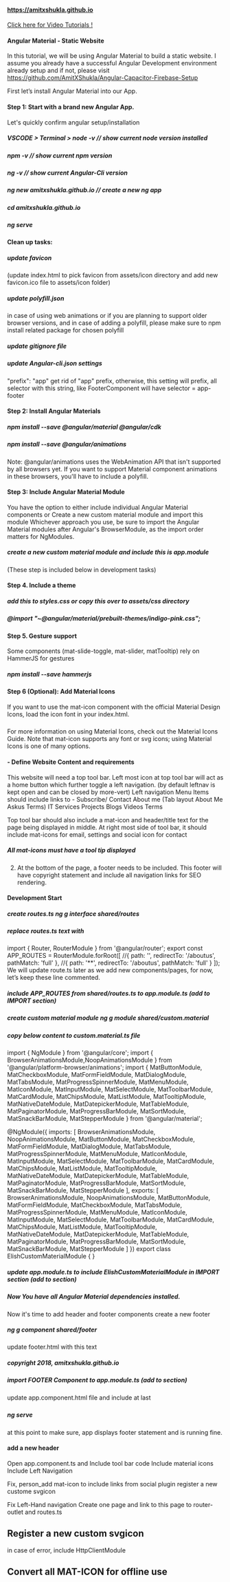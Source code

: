 #### https://amitxshukla.github.io

[Click here for Video Tutorials !](https://www.youtube.com/watch?v=Tua9Cbw_YgU&list=PLp0TENYyY8lF1I4EgKLcwRvxy820BgWpd)

#### Angular Material - Static Website
In this tutorial, we will be using Angular Material to build a static website.
I assume you already have a successful Angular Development environment already setup and 
if not, please visit https://github.com/AmitXShukla/Angular-Capacitor-Firebase-Setup

First let’s install Angular Material into our App.

#### Step 1: Start with a brand new Angular App.
Let's quickly confirm angular setup/installation
##### VSCODE > Terminal > node -v  // show current node version installed
##### npm -v // show current npm version
##### ng -v // show current Angular-Cli version
##### ng new amitxshukla.github.io // create a new ng app
##### cd amitxshukla.github.io
##### ng serve

#### Clean up tasks:
##### update favicon
(update index.html to pick favicon from assets/icon directory and add new favicon.ico file to assets/icon folder)
##### update polyfill.json 
in case of using web animations or if you are planning to support older browser versions,
and in case of adding a polyfill, please make sure to npm install related package for chosen polyfill
##### update gitignore file
##### update Angular-cli.json settings 
"prefix": "app" get rid of "app" prefix, otherwise, this setting will prefix, all selector with this string, like FooterComponent will have selector = app-footer

#### Step 2: Install Angular Materials
##### npm install --save @angular/material @angular/cdk
##### npm install --save @angular/animations
Note: @angular/animations uses the WebAnimation API that isn't supported by all browsers yet. If you want to support Material component animations in these browsers, you'll have to include a polyfill.

#### Step 3: Include Angular Material Module
You have the option to either include individual Angular Material components or
Create a new custom material module and import this module
Whichever approach you use, be sure to import the Angular Material modules after Angular's BrowserModule, as the import order matters for NgModules.

##### create a new custom material module and include this is app.module
(These step is included below in development tasks)

#### Step 4. Include a theme
##### add this to styles.css or copy this over to assets/css directory
##### @import "~@angular/material/prebuilt-themes/indigo-pink.css";

#### Step 5. Gesture support
Some components (mat-slide-toggle, mat-slider, matTooltip) rely on HammerJS for gestures

##### npm install --save hammerjs

#### Step 6 (Optional): Add Material Icons
If you want to use the mat-icon component with the official Material Design Icons, load the icon font in your index.html.
##### <link href="https://fonts.googleapis.com/icon?family=Material+Icons" rel="stylesheet">
For more information on using Material Icons, check out the Material Icons Guide.
Note that mat-icon supports any font or svg icons; using Material Icons is one of many options.

#### - Define Website Content and requirements
This website will need a top tool bar.
Left most icon at top tool bar will act as a home button which further toggle a left navigation.
(by default leftnav is kept open and can be closed by more-vert)
Left navigation Menu Items should include links to -
    Subscribe/ Contact
    About me    (Tab layout   About Me    Askus Terms)
    IT Services
    Projects
    Blogs
    Videos
    Terms

Top tool bar should also include a mat-icon and header/title text for the page being displayed in middle.
At right most side of tool bar, it should include mat-icons for email, settings and social icon for contact
##### All mat-icons must have a tool tip displayed

2. At the bottom of the page, a footer needs to be included.
This footer will have copyright statement and include all navigation links for SEO rendering.

#### Development Start
##### create routes.ts  ng g interface shared/routes
##### replace routes.ts text with 
import { Router, RouterModule } from '@angular/router';
export const APP_ROUTES = RouterModule.forRoot([
    //{ path: '', redirectTo: '/aboutus', pathMatch: 'full' },
    //{ path: '**', redirectTo: '/aboutus', pathMatch: 'full' }
]);
We will update route.ts later as we add new components/pages, for now, let’s keep these line commented.

##### include APP_ROUTES from shared/routes.ts to app.module.ts  (add to IMPORT section)

##### create custom material module    ng g module shared/custom.material
##### copy below content to custom.material.ts file

import { NgModule } from '@angular/core';
import { BrowserAnimationsModule,NoopAnimationsModule } from '@angular/platform-browser/animations';
import { 
        MatButtonModule,
        MatCheckboxModule,
        MatFormFieldModule,
        MatDialogModule,
        MatTabsModule,
        MatProgressSpinnerModule,
        MatMenuModule,
        MatIconModule,
        MatInputModule,
        MatSelectModule,
        MatToolbarModule,
        MatCardModule,
        MatChipsModule,
        MatListModule,
        MatTooltipModule,
        MatNativeDateModule,
        MatDatepickerModule,
        MatTableModule,
        MatPaginatorModule,
        MatProgressBarModule,
        MatSortModule,
        MatSnackBarModule,
        MatStepperModule
        } from '@angular/material';

@NgModule({
    imports: [
        BrowserAnimationsModule,
        NoopAnimationsModule,
        MatButtonModule,
        MatCheckboxModule,
        MatFormFieldModule,
        MatDialogModule,
        MatTabsModule,
        MatProgressSpinnerModule,
        MatMenuModule,
        MatIconModule,
        MatInputModule,
        MatSelectModule,
        MatToolbarModule,
        MatCardModule,
        MatChipsModule,
        MatListModule,
        MatTooltipModule,
        MatNativeDateModule,
        MatDatepickerModule,
        MatTableModule,
        MatPaginatorModule,
        MatProgressBarModule,
        MatSortModule,
        MatSnackBarModule,
        MatStepperModule
        ],
    exports: [
        BrowserAnimationsModule,
        NoopAnimationsModule,
        MatButtonModule,
        MatFormFieldModule,
        MatCheckboxModule,
        MatTabsModule,
        MatProgressSpinnerModule,
        MatMenuModule,
        MatIconModule,
        MatInputModule,
        MatSelectModule,
        MatToolbarModule,
        MatCardModule,
        MatChipsModule,
        MatListModule,
        MatTooltipModule,
        MatNativeDateModule,
        MatDatepickerModule,
        MatTableModule,
        MatPaginatorModule,
        MatProgressBarModule,
        MatSortModule,
        MatSnackBarModule,
        MatStepperModule
        ]
})
export class ElishCustomMaterialModule { }

#####  update app.module.ts to include ElishCustomMaterialModule in IMPORT section (add to <IMPORT> section)

##### Now You have all Angular Material dependencies installed.

Now it's time to add header and footer components
create a new footer 
##### ng g component shared/footer
update footer.html with this text
##### copyright 2018, amitxshukla.github.io
##### import FOOTER Component to app.module.ts  (add to <declarations> section)
update app.component.html file and include at last
##### <footer></footer>

#####  ng serve
at this point to make sure, app displays footer statement and is running fine.

#### add a new header
Open app.component.ts and
Include tool bar code
Include material icons
Include Left Navigation

Fix, person_add mat-icon to include links from social plugin
register a new custome svgicon

Fix Left-Hand navigation
Create one page and link to this page to router-outlet and routes.ts

## Register a new custom svgicon
in case of error, include HttpClientModule

## Convert all MAT-ICON for offline use
